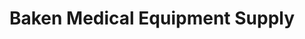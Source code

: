 ---
title: "Baken Medical Equipment Supply"
url: /digos-city/baken-medical-equipment-supply/
shop: medical supply
---